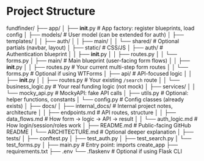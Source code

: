 # Project Structure

fundfinder/
├── app/
│   ├── __init__.py                   # App factory: register blueprints, load config
│   ├── models/                     # User model (can be extended for auth)
│   ├── templates/
│   │   ├── auth/
│   │   ├── main/
│   │   └── shared/                   # Optional partials (navbar, layout)
│   ├── static/                       # CSS/JS
│   ├── auth/                         # Authentication blueprint
│   │   ├── __init__.py
│   │   ├── routes.py
│   │   └── forms.py
│   ├── main/                         # Main blueprint (user-facing form flows)
│   │   ├── __init__.py
│   │   ├── routes.py                 # Your current multi-step form routes
│   │   └── forms.py                  # Optional if using WTForms
│   ├── api/                          # API-focused logic
│   │   ├── __init__.py
│   │   ├── routes.py                  # Your existing `/search` route
│   │   └── business_logic.py         # Your real funding logic (not mock)
│   ├── services/
│   │   └── mocky_api.py              # MockyAPI: fake API calls
│   ├── utils.py                      # Optional: helper functions, constants
│   └── config.py                     # Config classes (already exists)
│
├── docs/
│   ├── internal_docs/                # Internal project notes, architecture
│   │   ├── endpoints.md              # API routes, structure
│   │   ├── data_flows.md             # How form → logic → API → result
│   │   └── auth_logic.md             # How login/session/roles work
│   ├── README.md                     # Public-facing GitHub README
│   └── ARCHITECTURE.md              # Optional deeper explanation
│
├── tests/
│   ├── conftest.py
│   ├── test_auth.py
│   ├── test_search.py
│   └── test_forms.py
│
├── main.py                           # Entry point: imports create_app
├── requirements.txt
├── .env
└── .flaskenv                         # Optional if using Flask CLI
